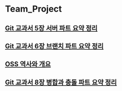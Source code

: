 # Team_Project

## [Git 교과서 5장 서버 파트 요약 정리](https://github.com/MSYJ1234/Team_Project/blob/main/Server5.md "5장 요약")
## [Git 교과서 6장 브랜치 파트 요약 정리](https://github.com/MSYJ1234/Team_Project/blob/main/Branch6/readme.md "6장 요약")
## [OSS 역사와 개요](https://github.com/MSYJ1234/Team_Project/blob/main/OSS-history.md)
## [Git 교과서 8장 병합과 충돌 파트 요약 정리](https://github.com/MSYJ1234/Team_Project/blob/main/merge_crash8/README.md "8장 요약")
